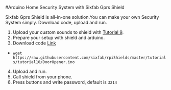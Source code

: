 #Arduino Home Security System with Sixfab Gprs Shield

Sixfab Gprs Shield is all-in-one solution.You can make your own Security System simply. Download code, upload and run.

1. Upload your custom sounds to shield with [Tutorial 9](https://github.com/sixfab/rpiShields/edit/master/tutorials/tutorial9). 
2. Prepare your setup with shield and arduino.
3. Download code [Link](https://raw.githubusercontent.com/sixfab/rpiShields/master/tutorials/tutorial10/DoorOpener.ino)
  - `wget https://raw.githubusercontent.com/sixfab/rpiShields/master/tutorials/tutorial10/DoorOpener.ino`
4. Upload and run.
5. Call shield from your phone.
6. Press buttons and write password, default is `3214`

